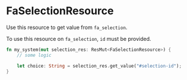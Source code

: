 # FaSelectionResource

Use this resource to get value from `fa_selection`.

To use this resource on `fa_selection`, `id` must be provided.

```rust
fn my_system(mut selection_res: ResMut<FaSelectionResource>) {
    // some logic

    let choice: String = selection_res.get_value("#selection-id");
}
```
